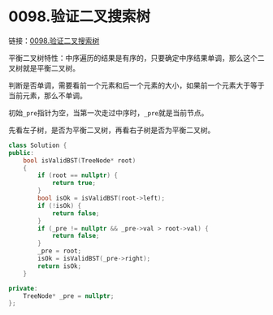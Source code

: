 # 0098.验证二叉搜索树

链接：[0098.验证二叉搜索树](https://leetcode.cn/problems/validate-binary-search-tree/)

平衡二叉树特性：中序遍历的结果是有序的，只要确定中序结果单调，那么这个二叉树就是平衡二叉树。

判断是否单调，需要看前一个元素和后一个元素的大小，如果前一个元素大于等于当前元素，那么不单调。

初始`_pre`指针为空，当第一次走过中序时，`_pre`就是当前节点。

先看左子树，是否为平衡二叉树，再看右子树是否为平衡二叉树。

```c++
class Solution {
public:
    bool isValidBST(TreeNode* root)
    {
        if (root == nullptr) {
            return true;
        }
        bool isOk = isValidBST(root->left);
        if (!isOk) {
            return false;
        }
        if (_pre != nullptr && _pre->val > root->val) {
            return false;
        }
        _pre = root;
        isOk = isValidBST(_pre->right);
        return isOk;
    }

private:
    TreeNode* _pre = nullptr;
};

```
